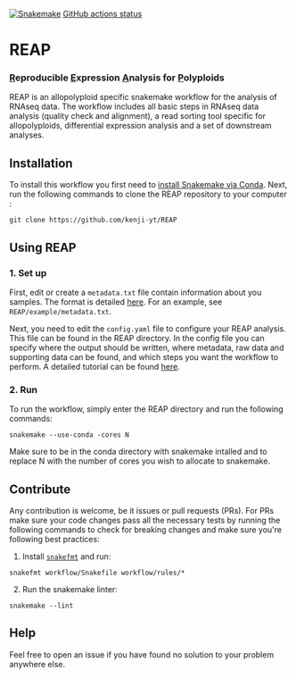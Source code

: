 [![Snakemake](https://img.shields.io/badge/snakemake-≥6.3.0-brightgreen.svg)](https://snakemake.github.io)
[GitHub actions status](https://github.com/kenji-yt/REAP/actions/workflows/main.yml/badge.svg)

# REAP
### <ins>R</ins>eproducible <ins>E</ins>xpression <ins>A</ins>nalysis for <ins>P</ins>olyploids

REAP is an allopolyploid specific snakemake workflow for the analysis of RNAseq data. The workflow includes all basic steps in RNAseq data analysis (quality check and alignment), a read sorting tool specific for allopolyploids, differential expression analysis and a set of downstream analyses.

## Installation

To install this workflow you first need to [install Snakemake via Conda](https://snakemake.readthedocs.io/en/stable/getting_started/installation.html). Next, run the following commands to clone the REAP repository to your computer :

```
git clone https://github.com/kenji-yt/REAP
```

## Using REAP

### 1. Set up
First, edit or create a `metadata.txt` file contain information about you samples. The format is detailed [here](https://github.com/supermaxiste/ARPEGGIO/wiki/Input-files). For an example, see `REAP/example/metadata.txt`.

Next, you need to edit the `config.yaml` file to configure your REAP analysis. This file can be found in the REAP directory.
In the config file you can specify where the output should be written, where metadata, raw data and supporting data can be found, and which steps you want the workflow to perform. A detailed tutorial can be found [here](https://github.com/supermaxiste/ARPEGGIO/wiki). 

### 2. Run

To run the workflow, simply enter the REAP directory and run the following commands:

```
snakemake --use-conda -cores N 
```

Make sure to be in the conda directory with snakemake intalled and to replace N with the number of cores you wish to allocate to snakemake. 

## Contribute
Any contribution is welcome, be it issues or pull requests (PRs). For PRs make sure your code changes pass all the necessary tests by running the following commands to check for breaking changes and make sure you're following best practices:

1) Install [`snakefmt`](https://github.com/snakemake/snakefmt) and run:

```
snakefmt workflow/Snakefile workflow/rules/*
```

2) Run the snakemake linter:

```
snakemake --lint
```


## Help
Feel free to open an issue if you have found no solution to your problem anywhere else. 
